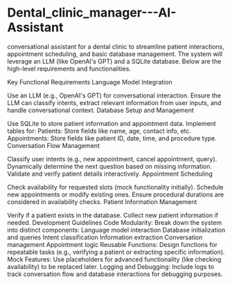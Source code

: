 # Dental_clinic_manager---AI-Assistant

conversational assistant for a dental clinic to streamline patient interactions, appointment scheduling, and basic database management. The system will leverage an LLM (like OpenAI's GPT) and a SQLite database. Below are the high-level requirements and functionalities.

Key Functional Requirements
Language Model Integration

Use an LLM (e.g., OpenAI's GPT) for conversational interaction.
Ensure the LLM can classify intents, extract relevant information from user inputs, and handle conversational context.
Database Setup and Management

Use SQLite to store patient information and appointment data.
Implement tables for:
Patients: Store fields like name, age, contact info, etc.
Appointments: Store fields like patient ID, date, time, and procedure type.
Conversation Flow Management

Classify user intents (e.g., new appointment, cancel appointment, query).
Dynamically determine the next question based on missing information.
Validate and verify patient details interactively.
Appointment Scheduling

Check availability for requested slots (mock functionality initially).
Schedule new appointments or modify existing ones.
Ensure procedural durations are considered in availability checks.
Patient Information Management

Verify if a patient exists in the database.
Collect new patient information if needed.
Development Guidelines
Code Modularity: Break down the system into distinct components:
Language model interaction
Database initialization and queries
Intent classification
Information extraction
Conversation management
Appointment logic
Reusable Functions: Design functions for repeatable tasks (e.g., verifying a patient or extracting specific information).
Mock Features: Use placeholders for advanced functionality (like checking availability) to be replaced later.
Logging and Debugging: Include logs to track conversation flow and database interactions for debugging purposes.
